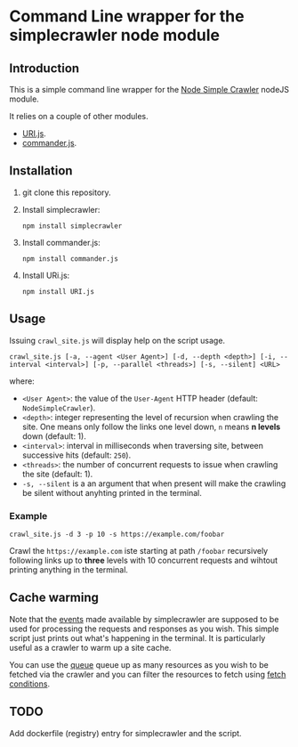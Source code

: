 # Command Line wrapper for the simplecrawler node module

## Introduction

This is a simple command line wrapper for the
[Node Simple Crawler](https://github.com/cgiffard/node-simplecrawler)
nodeJS module.

It relies on a couple of other modules.

 * [URI.js](https://medialize.github.io/URI.js/).
 * [commander.js](https://github.com/tj/commander.js).

## Installation

 1. git clone this repository.
 2. Install simplecrawler:
 
        npm install simplecrawler
 3. Install commander.js:
    
        npm install commander.js
 4. Install URi.js:
    
        npm install URI.js

## Usage

Issuing `crawl_site.js` will display help on the script usage.

    crawl_site.js [-a, --agent <User Agent>] [-d, --depth <depth>] [-i, --interval <interval>] [-p, --parallel <threads>] [-s, --silent] <URL>

where:
 * `<User Agent>`: the value of the `User-Agent` HTTP header (default:
   `NodeSimpleCrawler`).
 * `<depth>`: integer representing the level of recursion when
   crawling the site. One means only follow the links one level down,
   `n` means **n levels** down (default: 1).
 * `<interval>`: interval in milliseconds when traversing site,
   between successive hits (default: `250`).
 * `<threads>`: the number of concurrent requests to issue when
   crawling the site (default: 1).
 * `-s, --silent` is a an argument that when present will make the
   crawling be silent without anyhting printed in the terminal.

### Example

    crawl_site.js -d 3 -p 10 -s https://example.com/foobar

Crawl the `https://example.com` iste starting at path `/foobar`
recursively following links up to **three** levels with 10 concurrent
requests and wihtout printing anything in the terminal.

## Cache warming

Note that the
[events](https://github.com/cgiffard/node-simplecrawler#events) made
available by simplecrawler are supposed to be used for processing the
requests and responses as you wish. This simple script just prints out
what's happening in the terminal. It is particularly useful as a
crawler to warm up a site cache.

You can use the
[queue](https://github.com/cgiffard/node-simplecrawler#adding-to-the-queue)
queue up as many resources as you wish to be fetched via the crawler
and you can filter the resources to fetch using
[fetch conditions](https://github.com/cgiffard/node-simplecrawler#adding-a-fetch-condition).

## TODO

Add dockerfile (registry) entry for simplecrawler and the script.
